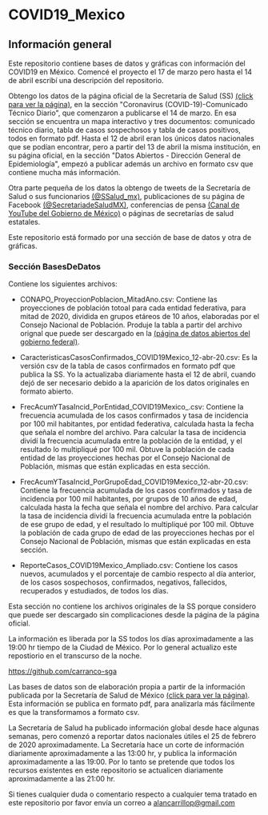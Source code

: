 # COVID19_Mexico

## Información general
Este repositorio contiene bases de datos y gráficas con información del COVID19 en México. Comencé el proyecto el 17 de marzo pero hasta el 14 de abril escribí una descripción del repositorio.

Obtengo los datos de la página oficial de la Secretaría de Salud (SS) [(click para ver la página)](https://www.gob.mx/salud/es/archivo/documentos), en la sección "Coronavirus (COVID-19)-Comunicado Técnico Diario", que comenzaron a publicarse el 14 de marzo. En esa sección se encuentra un mapa interactivo y tres documentos: comunicado técnico diario, tabla de casos sospechosos y tabla de casos positivos, todos en formato pdf. Hasta el 12 de abril eran los únicos datos nacionales que se podían encontrar, pero a partir del 13 de abril la misma institución, en su página oficial, en la sección "Datos Abiertos - Dirección General de Epidemiología", empezó a publicar además un archivo en formato csv que contiene mucha más información.

Otra parte pequeña de los datos la obtengo de tweets de la Secretaría de Salud o sus funcionarios [(@SSalud_mx)](https://twitter.com/SSalud_mx), publicaciones de su página de Facebook [(@SecretariadeSaludMX)](https://www.facebook.com/SecretariadeSaludMX/), conferencias de pensa [(Canal de YouTube del Gobierno de México)](https://www.youtube.com/playlist?list=PL-wEE8VmWaJ1XfDoFFkVfxuwVRgBMIiNO) o páginas de secretarías de salud estatales.

Este repositorio está formado por una sección de base de datos y otra de gráficas.

### Sección BasesDeDatos
Contiene los siguientes archivos:

- CONAPO_ProyeccionPoblacion_MitadAno.csv: Contiene las proyecciones de población totoal para cada entidad federativa, para mitad de 2020, dividida en grupos etáreos de 10 años, elaboradas por el Consejo Nacional de Población. Produje la tabla a partir del archivo orignal que puede ser descargado en la [(página de datos abiertos del gobierno federal)](https://datos.gob.mx/busca/dataset/proyecciones-de-la-poblacion-de-mexico-y-de-las-entidades-federativas-2016-2050).

- CaracteristicasCasosConfirmados_COVID19Mexico_12-abr-20.csv: Es la versión csv de la tabla de casos confirmados en formato pdf que publica la SS. Yo la actualizaba diariamente hasta el 12 de abril, cuando dejó de ser necesario debido a la aparición de los datos originales en formato abierto.

- FrecAcumYTasaIncid_PorEntidad_COVID19Mexico_<fecha>.csv: Contiene la frecuencia acumulada de los casos confirmados y tasa de incidencia por 100 mil habitantes, por entidad federativa, calculada hasta la fecha que señala el nombre del archivo. Para calcular la tasa de incidencia dividí la frecuencia acumulada entre la población de la entidad, y el resultado lo multipliqué por 100 mil. Obtuve la población de cada entidad de las proyecciones hechas por el Consejo Nacional de Población, mismas que están explicadas en esta sección.
  
- FrecAcumYTasaIncid_PorGrupoEdad_COVID19Mexico_12-abr-20.csv: Contiene la frecuencia acumulada de los casos confirmados y tasa de incidencia por 100 mil habitantes, por grupos de 10 años de edad, calculada hasta la fecha que señala el nombre del archivo. Para calcular la tasa de incidencia dividí la frecuencia acumulada entre la población de ese grupo de edad, y el resultado lo multipliqué por 100 mil. Obtuve la población de cada grupo de edad de las proyecciones hechas por el Consejo Nacional de Población, mismas que están explicadas en esta sección.

- ReporteCasos_COVID19Mexico_Ampliado.csv: Contiene los casos nuevos, acumulados y el porcentaje de cambio respecto al día anterior, de los casos sospechosos, confirmados, negativos, fallecidos, recuperados y estudiados, de todos los días.

Esta sección no contiene los archivos originales de la SS porque considero que puede ser descargado sin complicaciones desde la página de la página oficial.


La información es liberada por la SS todos los días aproximadamente a las 19:00 hr tiempo de la Ciudad de México. Por lo general actualizo este repostiorio en el transcurso de la noche.


https://github.com/carranco-sga


Las bases de datos son de elaboración propia a partir de la información publicada por la Secretaría de Salud de México [(click para ver la página)](https://www.gob.mx/salud/es/archivo/documentos). Esta información se publica en formato pdf, para analizarla más fácilmente es que la transformamos a formato csv.

La Secretaría de Salud ha publicado información global desde hace algunas semanas, pero comenzó a reportar datos nacionales útiles el 25 de febrero de 2020 aproximadamente. La Secretaría hace un corte de información diariamente aproximadamente a las 13:00 hr, y publica la información aproximadamente a las 19:00. Por lo tanto se pretende que todos los recursos existentes en este repositorio se actualicen diariamente aproximadamente a las 21:00 hr.

Si tienes cualquier duda o comentario respecto a cualquier tema tratado en este repositorio por favor envía un correo a alancarrillop@gmail.com
